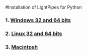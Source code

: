 #Installation of LightPipes for Python

### 1. [Windows 32 and 64 bits](./installation-instructions-Windows.md)
### 2. [Linux 32 and 64 bits](./installation-instructions-Linux.md)
### 3. [Macintosh](./installation-instructions-Mac.md)
